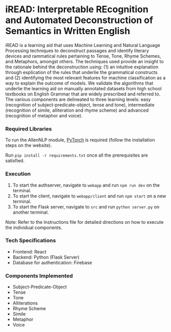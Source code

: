 # iREAD: Interpretable REcognition and Automated Deconstruction of Semantics in Written English

iREAD is a learning aid that uses Machine Learning and Natural Language Processing techniques to deconstruct passages and identify literary devices and rammatical rules pertaining to Tense, Tone, Rhyme Schemes, and Metaphors, amongst others. The techniques used provide an insight to the rationale behind the deconstruction using: (1) an intuitive explanation through explication of the rules that underlie the grammatical constructs and (2) identifying the most relevant features for machine classification as a way to explain the outcome of models. We validate the algorithms that underlie the learning aid on manually annotated datasets from high school textbooks on English Grammar that are widely prescribed and referred to. The various components are delineated to three learning levels: easy (recognition of subject-predicate-object, tense and tone), intermediate (recognition of simile, alliteration and rhyme scheme) and advanced (recognition of metaphor and voice).

### Required Libraries
To run the AllenNLP module, [PyTorch](https://pytorch.org/) is required (follow the installation steps on the website).

Run ```pip install -r requirements.txt``` once all the prerequisites are satisfied.

### Execution
1. To start the authserver, navigate to ```webapp``` and run ```npm run dev``` on the terminal.
2. To start the client, navigate to ```webapp/client``` and run ```npm start``` on a new terminal.
3. To start the Flask server, navigate to ```src``` and run ```python server.py``` on another terminal.

Note: Refer to the Instructions file for detailed directions on how to execute the individual components.

### Tech Specifications
- Frontend: React
- Backend: Python (Flask Server)
- Database for authentication: Firebase

### Components Implemented
- Subject-Predicate-Object
- Tense
- Tone
- Alliterations
- Rhyme Scheme
- Simile
- Metaphor
- Voice


